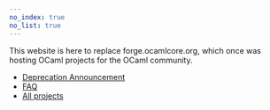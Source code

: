 ```yaml
---
no_index: true
no_list: true
---
```


This website is here to replace forge.ocamlcore.org, which once was hosting OCaml projects for the OCaml community.

* [Deprecation Announcement](/deprecation_announcement)
* [FAQ](/faq)
* [All projects](/projects/)
